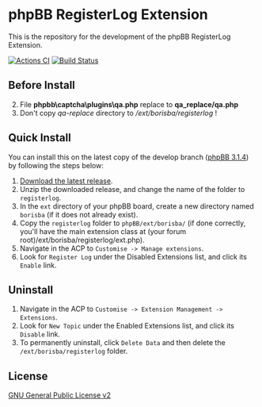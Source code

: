 # phpBB RegisterLog Extension

This is the repository for the development of the phpBB RegisterLog Extension.

[![Actions CI](https://github.com/im4bb/registerlog/actions/workflows/actions.yml/badge.svg?branch=vm)](https://github.com/im4bb/registerlog/actions/workflows/actions.yml)
[![Build Status](https://travis-ci.org/borisba/registerlog.svg?branch=master)](https://travis-ci.org/borisba/registerlog)

## Before Install

2. File **phpbb\captcha\plugins\qa.php** replace to **qa_replace/qa.php**
  1. Don't copy *qa-replace* directory to */ext/borisba/registerlog* !

## Quick Install
You can install this on the latest copy of the develop branch ([phpBB 3.1.4](https://github.com/phpbb/phpbb3)) by following the steps below:

1. [Download the latest release](https://github.com/BorisBerdichevski/RegisterLog).
2. Unzip the downloaded release, and change the name of the folder to `registerlog`.
3. In the `ext` directory of your phpBB board, create a new directory named `borisba` (if it does not already exist).
4. Copy the `registerlog` folder to `phpBB/ext/borisba/` (if done correctly, you'll have the main extension class at (your forum root)/ext/borisba/registerlog/ext.php).
5. Navigate in the ACP to `Customise -> Manage extensions`.
6. Look for `Register Log` under the Disabled Extensions list, and click its `Enable` link.

## Uninstall

1. Navigate in the ACP to `Customise -> Extension Management -> Extensions`.
2. Look for `New Topic` under the Enabled Extensions list, and click its `Disable` link.
3. To permanently uninstall, click `Delete Data` and then delete the `/ext/borisba/registerlog` folder.

## License
[GNU General Public License v2](http://opensource.org/licenses/GPL-2.0)
